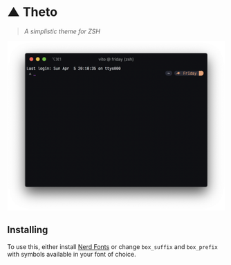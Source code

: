 # ▲ Theto
> _A simplistic theme for ZSH_

![](screenshot.png)

## Installing
To use this, either install [Nerd Fonts](https://nerdfonts.com)
or change `box_suffix` and `box_prefix` with symbols available in your
font of choice.
